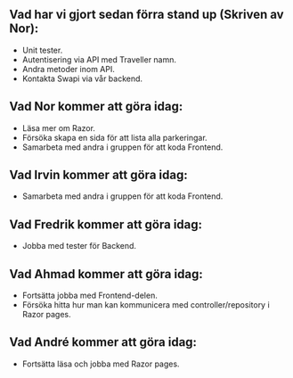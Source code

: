 ## Vad har vi gjort sedan förra stand up (Skriven av Nor): 

 - Unit tester.
 - Autentisering via API med Traveller namn.
 - Andra metoder inom API.
 - Kontakta Swapi via vår backend.

## Vad Nor kommer att göra idag:

 - Läsa mer om Razor.
 - Försöka skapa en sida för att lista alla parkeringar.
 - Samarbeta med andra i gruppen för att koda Frontend.

## Vad Irvin kommer att göra idag:

 - Samarbeta med andra i gruppen för att koda Frontend.

## Vad Fredrik kommer att göra idag:


 - Jobba med tester för Backend.

## Vad Ahmad kommer att göra idag:


 - Fortsätta jobba med Frontend-delen.
 - Försöka hitta hur man kan kommunicera med controller/repository i Razor pages.

## Vad André kommer att göra idag:


 - Fortsätta läsa och jobba med Razor pages.
